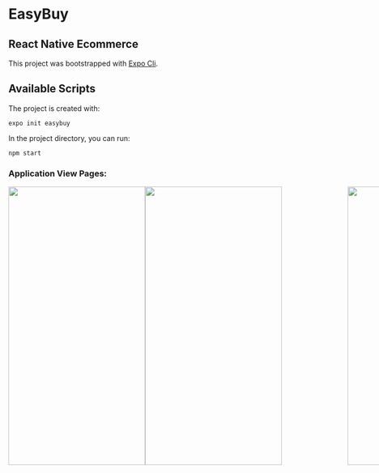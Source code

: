 # EasyBuy
## React Native Ecommerce

This project was bootstrapped with [Expo Cli](https://docs.expo.dev/workflow/expo-cli/).

## Available Scripts

The project is created with:

```
expo init easybuy
```

In the project directory, you can run:

```
npm start
```

### Application View Pages:
<div style="display: flex;">
<img src="https://github.com/YashLT224/ecom-frontend/blob/master/assets/sc2.png" width="270" height="550"/>
 <img style="margin-right:130px" src="https://github.com/YashLT224/ecom-frontend/blob/master/assets/sc4.png" width="270" height="550"  />
 <img src="https://github.com/YashLT224/ecom-frontend/blob/master/assets/sc1.png" width="270" height="550"/>
 <img src="https://github.com/YashLT224/ecom-frontend/blob/master/assets/sc3.png" width="270" height="550"/>
 <img src="https://github.com/YashLT224/ecom-frontend/blob/master/assets/sc5.png" width="270" height="550"/>
 </div> 
 </div> 
